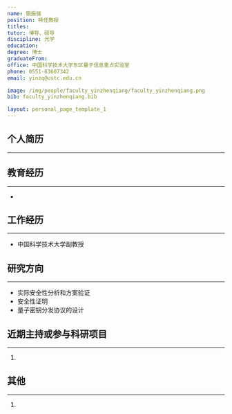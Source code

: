 ```yaml
---
name: 银振强
position: 特任教授
titles: 
tutor: 博导、硕导
discipline: 光学
education: 
degree: 博士
graduateFrom: 
office: 中国科学技术大学东区量子信息重点实验室
phone: 0551-63607342
email: yinzq@ustc.edu.cn

image: /img/people/faculty_yinzhenqiang/faculty_yinzhenqiang.png
bib: faculty_yinzhenqiang.bib

layout: personal_page_template_1
---
```


## 个人简历
--------------


## 教育经历
--------------
* 

## 工作经历
--------------
* 中国科学技术大学副教授

## 研究方向
--------------
* 实际安全性分析和方案验证
* 安全性证明
* 量子密钥分发协议的设计

## 近期主持或参与科研项目
--------------
1. 

## 其他
---------
1. 

